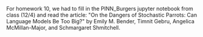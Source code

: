 For homework 10, we had to fill in the PINN_Burgers jupyter notebook from class (12/4) and read the article: "On the Dangers of Stochastic Parrots: Can Language Models Be Too Big?" by Emily M. Bender, Timnit Gebru, Angelica McMillan-Major, and Schmargaret Shmitchell.
